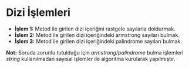 # Dizi İşlemleri
- **İşlem 1:** Metod ile girilen dizi içeriğini rastgele sayılarla doldurmak.
- **İşlem 2:** Metod ile girilen dizi içeriğindeki armstrong sayıları bulmak.
- **İşlem 3:** Metod ile girilen dizi içeriğindeki palindrome sayıları bulmak.

**Not:** Soruda zorunlu tutulduğu için *armstrong/palindrome* bulma işlemleri *string* kullanılmadan sayısal işlemler ile algoritma kurularak yapılmıştır.

